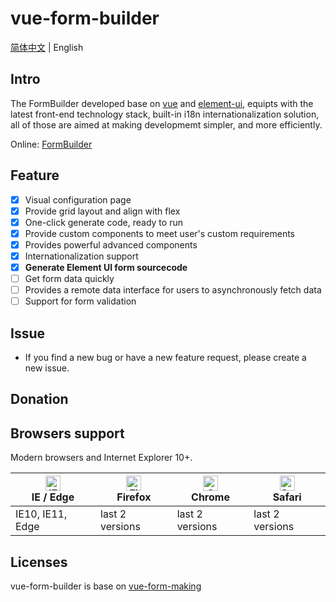# vue-form-builder

[简体中文](./README.zh-CN.md) | English

## Intro

The FormBuilder developed base on [vue](https://github.com/vuejs/vue) and [element-ui](https://github.com/ElemeFE/element), equipts with the latest front-end technology stack, built-in i18n internationalization solution, all of those are aimed at making developmemt simpler, and more efficiently.

Online: [FormBuilder](https://giscafer.github.io/vue-form-builder)

## Feature

- [x] Visual configuration page
- [x] Provide grid layout and align with flex
- [x] One-click generate code, ready to run
- [x] Provide custom components to meet user's custom requirements
- [x] Provides powerful advanced components
- [x] Internationalization support
- [x] **Generate Element UI form sourcecode**
- [ ] Get form data quickly
- [ ] Provides a remote data interface for users to asynchronously fetch data
- [ ] Support for form validation

##

## Issue

- If you find a new bug or have a new feature request, please create a new issue.

## Donation

## Browsers support

Modern browsers and Internet Explorer 10+.

| [<img src="https://raw.githubusercontent.com/alrra/browser-logos/master/src/edge/edge_48x48.png" alt="IE / Edge" width="24px" height="24px" />](https://godban.github.io/browsers-support-badges/)</br>IE / Edge | [<img src="https://raw.githubusercontent.com/alrra/browser-logos/master/src/firefox/firefox_48x48.png" alt="Firefox" width="24px" height="24px" />](https://godban.github.io/browsers-support-badges/)</br>Firefox | [<img src="https://raw.githubusercontent.com/alrra/browser-logos/master/src/chrome/chrome_48x48.png" alt="Chrome" width="24px" height="24px" />](https://godban.github.io/browsers-support-badges/)</br>Chrome | [<img src="https://raw.githubusercontent.com/alrra/browser-logos/master/src/safari/safari_48x48.png" alt="Safari" width="24px" height="24px" />](https://godban.github.io/browsers-support-badges/)</br>Safari |
| ---------------------------------------------------------------------------------------------------------------------------------------------------------------------------------------------------------------- | ------------------------------------------------------------------------------------------------------------------------------------------------------------------------------------------------------------------ | -------------------------------------------------------------------------------------------------------------------------------------------------------------------------------------------------------------- | -------------------------------------------------------------------------------------------------------------------------------------------------------------------------------------------------------------- |
| IE10, IE11, Edge                                                                                                                                                                                                 | last 2 versions                                                                                                                                                                                                    | last 2 versions                                                                                                                                                                                                | last 2 versions                                                                                                                                                                                                |

## Licenses

vue-form-builder is base on [vue-form-making](https://github.com/GavinZhuLei/vue-form-making)
